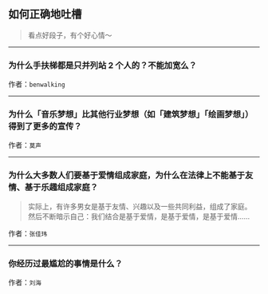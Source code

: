 ## 如何正确地吐槽

> 看点好段子，有个好心情～


 
---

### 为什么手扶梯都是只并列站 2 个人的？不能加宽么？

> 


作者：`benwalking`

---

### 为什么「音乐梦想」比其他行业梦想（如「建筑梦想」「绘画梦想」）得到了更多的宣传？

> 


作者：`莫声`

---

### 为什么大多数人们要基于爱情组成家庭，为什么在法律上不能基于友情、基于乐趣组成家庭？

> 实际上，有许多男女是基于友情、兴趣以及一些共同利益，组成了家庭。
> 然后不断暗示自己：我们结合是基于爱情，是基于爱情，是基于爱情……


作者：`张佳玮`

---

### 你经历过最尴尬的事情是什么？

> 


作者：`刘海`